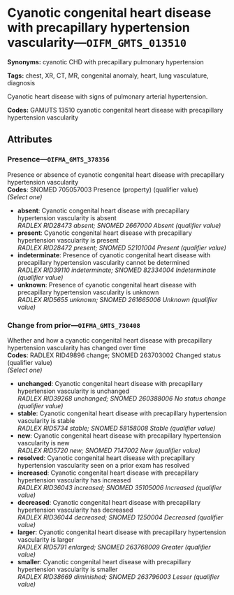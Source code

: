 # Cyanotic congenital heart disease with precapillary hypertension vascularity—`OIFM_GMTS_013510`

**Synonyms:** cyanotic CHD with precapillary pulmonary hypertension

**Tags:** chest, XR, CT, MR, congenital anomaly, heart, lung vasculature, diagnosis

Cyanotic heart disease with signs of pulmonary arterial hypertension.

**Codes:** GAMUTS 13510 cyanotic congenital heart disease with precapillary hypertension vascularity

## Attributes

### Presence—`OIFMA_GMTS_378356`

Presence or absence of cyanotic congenital heart disease with precapillary hypertension vascularity  
**Codes**: SNOMED 705057003 Presence (property) (qualifier value)  
*(Select one)*

- **absent**: Cyanotic congenital heart disease with precapillary hypertension vascularity is absent  
_RADLEX RID28473 absent; SNOMED 2667000 Absent (qualifier value)_
- **present**: Cyanotic congenital heart disease with precapillary hypertension vascularity is present  
_RADLEX RID28472 present; SNOMED 52101004 Present (qualifier value)_
- **indeterminate**: Presence of cyanotic congenital heart disease with precapillary hypertension vascularity cannot be determined  
_RADLEX RID39110 indeterminate; SNOMED 82334004 Indeterminate (qualifier value)_
- **unknown**: Presence of cyanotic congenital heart disease with precapillary hypertension vascularity is unknown  
_RADLEX RID5655 unknown; SNOMED 261665006 Unknown (qualifier value)_

### Change from prior—`OIFMA_GMTS_730408`

Whether and how a cyanotic congenital heart disease with precapillary hypertension vascularity has changed over time  
**Codes**: RADLEX RID49896 change; SNOMED 263703002 Changed status (qualifier value)  
*(Select one)*

- **unchanged**: Cyanotic congenital heart disease with precapillary hypertension vascularity is unchanged  
_RADLEX RID39268 unchanged; SNOMED 260388006 No status change (qualifier value)_
- **stable**: Cyanotic congenital heart disease with precapillary hypertension vascularity is stable  
_RADLEX RID5734 stable; SNOMED 58158008 Stable (qualifier value)_
- **new**: Cyanotic congenital heart disease with precapillary hypertension vascularity is new  
_RADLEX RID5720 new; SNOMED 7147002 New (qualifier value)_
- **resolved**: Cyanotic congenital heart disease with precapillary hypertension vascularity seen on a prior exam has resolved  
- **increased**: Cyanotic congenital heart disease with precapillary hypertension vascularity has increased  
_RADLEX RID36043 increased; SNOMED 35105006 Increased (qualifier value)_
- **decreased**: Cyanotic congenital heart disease with precapillary hypertension vascularity has decreased  
_RADLEX RID36044 decreased; SNOMED 1250004 Decreased (qualifier value)_
- **larger**: Cyanotic congenital heart disease with precapillary hypertension vascularity is larger  
_RADLEX RID5791 enlarged; SNOMED 263768009 Greater (qualifier value)_
- **smaller**: Cyanotic congenital heart disease with precapillary hypertension vascularity is smaller  
_RADLEX RID38669 diminished; SNOMED 263796003 Lesser (qualifier value)_